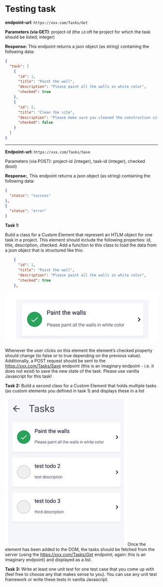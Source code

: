 # Testing task

**endpoint-url**: `https://xxx.com/Tasks/Get`

**Parameters (via GET)**: project-id (the `id` oft he project for which the task should be listed; integer)

**Response:** This endpoint returns a json object (as string) containing the following data:

```json
{
  "task": [
    {
      "id": 1,
      "title": "Paint the wall",
      "description": "Please paint all the walls in white color",
      "checked": true
    },
    {
      "id": 2,
      "title": "Clean the site",
      "description": "Please make sure you cleaned the construction site before leaving",
      "checked": false
    }
  ]
}
```

---------


**Endpoint-url:** `https://xxx.com/Tasks/Save`

Parameters (via POST): project-id (integer), task-id (integer), checked (bool)

**Response:**, This endpoint returns a json object (as string) containing the following data: 

```json
{
  "status": "success"
},
{
  "status": "error"
}
```


**Task 1:**

Build a class for a Custom Element that represent an HTLM object for one task in a project.
This element should include the following properties: id, title, description, checked. Add a function to this class to load the data from a json object that is structured like this:

```json
    {
      "id": 1,
      "title": "Paint the wall",
      "description": "Please paint all the walls in white color",
      "checked": true
    },
```

![image](First_picture.png)

Whenever the user clicks on this element the element’s checked property should change (to
false or to true depending on the previous value). Additionally, a POST request should be sent
to the https://xxx.com/Tasks/Save endpoint (this is an imaginary endpoint - i.e. it does not
exist) to save the new state of the task.
Please use vanilla Javascript for this task!

**Task 2:**
Build a second class for a Custom Element that holds multiple tasks (as custom elements
you defined in task 1) and displays these in a list

![image](second_pic.png)
Once the element has been added to the DOM, the tasks should be fetched from the server
(using the https://xxx.com/Tasks/Get endpoint; again: this is an imaginary endpoint) and
displayed as a list.


**Task 3:**
Write at least one unit test for one test case that you come up with (feel free to choose any
that makes sense to you). You can use any unit test framework or write these tests in vanilla
Javascript.




